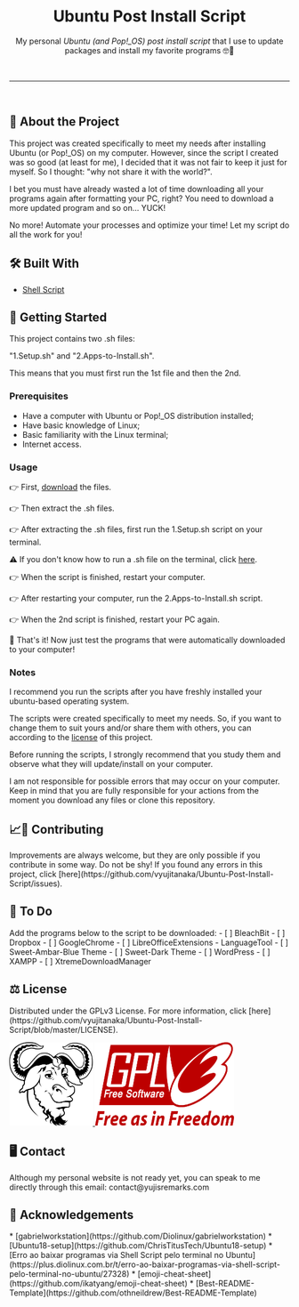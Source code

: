 <!-- Heading -->
<h1 align="center">Ubuntu Post Install Script</h1>
    <p align="center">My personal <em>Ubuntu (and Pop!_OS) post install script</em> that I use to update packages and install my favorite programs &#x1F913&#x1F596</p>
<br>

---

<br>

<!-- About The Project -->
<h2><strong>&#x1F9D0 About the Project</strong></h2>
    <p>This project was created specifically to meet my needs after installing Ubuntu (or Pop!_OS) on my computer. However, since the script I created was so good (at least for me), I decided that it was not fair to keep it just for myself. So I thought: "why not share it with the world?".</p>
    <p>I bet you must have already wasted a lot of time downloading all your programs again after formatting your PC, right? You need to download a more updated program and so on... YUCK!</p>
    <p>No more! Automate your processes and optimize your time! Let my script do all the work for you!</p>

<!-- Built With -->
<h2><strong>&#x1F6E0 Built With</strong></h2>
    <ul>
        <li><a href="https://en.wikipedia.org/wiki/Shell_script">Shell Script</a></li>
    </ul>

<!-- Getting Started -->
<h2><strong>&#x1F3C1 Getting Started</strong></h2>
    <p>This project contains two .sh files:</p>
    <p>"1.Setup.sh" and "2.Apps-to-Install.sh".</p>
    <p>This means that you must first run the 1st file and then the 2nd.</p>

<!-- Prerequisites -->
<h3>Prerequisites</h3>
    <ul>
        <li>Have a computer with Ubuntu or Pop!_OS distribution installed;</li>
        <li>Have basic knowledge of Linux;</li>
        <li>Basic familiarity with the Linux terminal;</li>
        <li>Internet access.</li>
    </ul>

<!-- Usage Examples -->
### Usage
&#128073; First, [download](https://github.com/vyujitanaka/Ubuntu-Post-Install-Script/archive/refs/heads/master.zip) the files.

&#128073; Then extract the .sh files.

&#128073; After extracting the .sh files, first run the 1.Setup.sh script on your terminal.

&#9888; If you don't know how to run a .sh file on the terminal, click [here](https://askubuntu.com/questions/38661/how-do-i-run-sh-scripts).

&#128073; When the script is finished, restart your computer.

&#128073; After restarting your computer, run the 2.Apps-to-Install.sh script.

&#128073; When the 2nd script is finished, restart your PC again.

&#127881; That's it! Now just test the programs that were automatically downloaded to your computer!

### Notes
I recommend you run the scripts after you have freshly installed your ubuntu-based operating system.

The scripts were created specifically to meet my needs. So, if you want to change them to suit yours and/or share them with others, you can according to the [license](https://github.com/vyujitanaka/Ubuntu-Post-Install-Script#license) of this project.

Before running the scripts, I strongly recommend that you study them and observe what they will update/install on your computer.

I am not responsible for possible errors that may occur on your computer. Keep in mind that you are fully responsible for your actions from the moment you download any files or clone this repository.

<!-- Contributing -->
<h2><strong>&#128200;&#129309; Contributing</strong></h2>
Improvements are always welcome, but they are only possible if you contribute in some way. Do not be shy! If you found any errors in this project, click [here](https://github.com/vyujitanaka/Ubuntu-Post-Install-Script/issues).

<!-- To Do -->
<h2><strong>&#128221; To Do</strong></h2>
Add the programs below to the script to be downloaded:
- [ ] BleachBit
- [ ] Dropbox
- [ ] GoogleChrome
- [ ] LibreOfficeExtensions - LanguageTool
- [ ] Sweet-Ambar-Blue Theme
- [ ] Sweet-Dark Theme
- [ ] WordPress
- [ ] XAMPP
- [ ] XtremeDownloadManager

<!-- License -->
<h2><strong>&#9878; License</strong></h2>
Distributed under the GPLv3 License. For more information, click [here](https://github.com/vyujitanaka/Ubuntu-Post-Install-Script/blob/master/LICENSE).
<!-- License Logos -->
<p align = "left">
    <tr>
        <td>
            <a href="https://www.gnu.org/">
            <img src="images/GNU-Logo.png" alt="GNU Logo" width="150" height="150">
            </a>
        </td>
    </tr>
    <tr>
        <td>
            <a href="https://www.gnu.org/licenses/gpl-3.0.html">
            <img src="images/GPLv3-Logo.png" alt="GNU Logo" width="250" height="150">
            </a>
        </td>
    </tr>
</p>

<!-- Contact -->
<h2><strong>&#128421; Contact</strong></h2>
Although my personal website is not ready yet, you can speak to me directly through this email: contact@yujisremarks.com

<!-- Acknowledgements-->
<h2><strong>&#129392; Acknowledgements</strong></h2>
* [gabrielworkstation](https://github.com/Diolinux/gabrielworkstation)
* [Ubuntu18-setup](https://github.com/ChrisTitusTech/Ubuntu18-setup)
* [Erro ao baixar programas via Shell Script pelo terminal no Ubuntu](https://plus.diolinux.com.br/t/erro-ao-baixar-programas-via-shell-script-pelo-terminal-no-ubuntu/27328)
* [emoji-cheat-sheet](https://github.com/ikatyang/emoji-cheat-sheet)
* [Best-README-Template](https://github.com/othneildrew/Best-README-Template)
